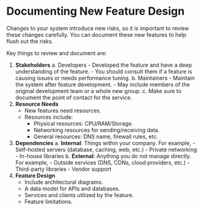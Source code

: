 # Documenting New Feature Design

Changes to your system introduce new risks, so it is important to review these changes carefully. You can document these new features to help flush out the risks.

Key things to review and document are:

1. **Stakeholders**
    a. Developers
        - Developed the feature and have a deep understanding of the feature.
        - You should consult them if a feature is causing issues or needs performance tuning.
    b. Maintainers
        - Maintain the system after feature development.
        - May include members of the original development team or a whole new group.
    c. Make sure to document the point of contact for the service.
2. **Resource Needs**
    - New features need resources.
    - Resources include:
        - Physical resources: CPU/RAM/Storage.
        - Networking resources for sending/receiving data.
        - General resources: DNS name, firewall rules, etc.
3. **Dependencies**
    a. **Internal**: Things within your company. For example,
        - Self-hosted servers (database, caching, web, etc.)
        - Private networking
        - In-house libraries
    b. **External**: Anything you do not manage directly. For example,
        - Outside services (DNS, CDNs, cloud providers, etc.)
        - Third-party libraries
        - Vendor support
4. **Feature Design**
    - Include architectural diagrams.
    - A data model for APIs and databases.
    - Services and clients utilized by the feature.
    - Feature limitations.

